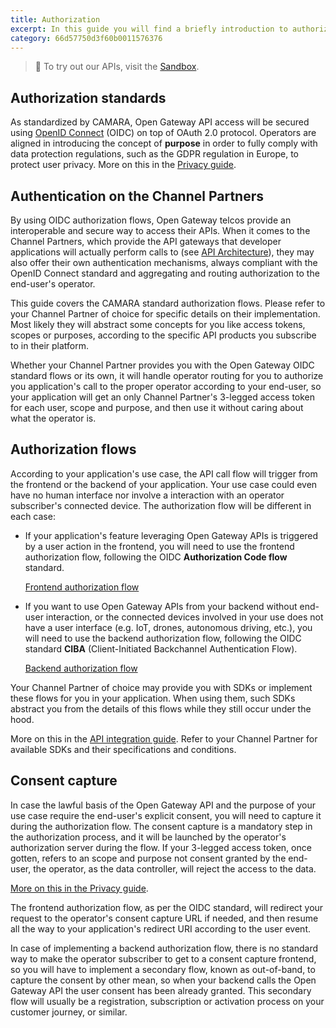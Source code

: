 ```yaml
---
title: Authorization
excerpt: In this guide you will find a briefly introduction to authorization mechanisms and best practices for secure access to Open Gateway APIs
category: 66d57750d3f60b0011576376
---
```


> 📘 To try out our APIs, visit the [Sandbox](https://opengateway.telefonica.com/developer-hub/unirse).

## Authorization standards

As standardized by CAMARA, Open Gateway API access will be secured using [OpenID Connect](https://openid.net/specs/openid-connect-core-1_0.html) (OIDC) on top of OAuth 2.0 protocol. Operators are aligned in introducing the concept of **purpose** in order to fully comply with data protection regulations, such as the GDPR regulation in Europe, to protect user privacy. More on this in the [Privacy guide](/docs/privacy).

## Authentication on the Channel Partners

By using OIDC authorization flows, Open Gateway telcos provide an interoperable and secure way to access their APIs. When it comes to the Channel Partners, which provide the API gateways that developer applications will actually perform calls to (see [API Architecture](/docs/architecture)), they may also offer their own authentication mechanisms, always compliant with the OpenID Connect standard and aggregating and routing authorization to the end-user's operator.

This guide covers the CAMARA standard authorization flows. Please refer to your Channel Partner of choice for specific details on their implementation. Most likely they will abstract some concepts for you like access tokens, scopes or purposes, according to the specific API products you subscribe to in their platform.

Whether your Channel Partner provides you with the Open Gateway OIDC standard flows or its own, it will handle operator routing for you to authorize you application's call to the proper operator according to your end-user, so your application will get an only Channel Partner's 3-legged access token for each user, scope and purpose, and then use it without caring about what the operator is.

## Authorization flows

According to your application's use case, the API call flow will trigger from the frontend or the backend of your application. Your use case could even have no human interface nor involve a interaction with an operator subscriber's connected device. The authorization flow will be different in each case:

- If your application's feature leveraging Open Gateway APIs is triggered by a user action in the frontend, you will need to use the frontend authorization flow, following the OIDC **Authorization Code flow** standard.

	[Frontend authorization flow](/docs/frontend)

- If you want to use Open Gateway APIs from your backend without end-user interaction, or the connected devices involved in your use does not have a user interface (e.g. IoT, drones, autonomous driving, etc.), you will need to use the backend authorization flow, following the OIDC standard **CIBA** (Client-Initiated Backchannel Authentication Flow). 

	[Backend authorization flow](/docs/backend)

Your Channel Partner of choice may provide you with SDKs or implement these flows for you in your application. When using them, such SDKs abstract you from the details of this flows while they still occur under the hood.

More on this in the [API integration guide](/docs/apiintegration). Refer to your Channel Partner for available SDKs and their specifications and conditions.

## Consent capture

In case the lawful basis of the Open Gateway API and the purpose of your use case require the end-user's explicit consent, you will need to capture it during the authorization flow. The consent capture is a mandatory step in the authorization process, and it will be launched by the operator's authorization server during the flow. If your 3-legged access token, once gotten, refers to an scope and purpose not consent granted by the end-user, the operator, as the data controller, will reject the access to the data.

[More on this in the Privacy guide](/docs/privacy).

The frontend authorization flow, as per the OIDC standard, will redirect your request to the operator's consent capture URL if needed, and then resume all the way to your application's redirect URI according to the user event.

In case of implementing a backend authorization flow, there is no standard way to make the operator subscriber to get to a consent capture frontend, so you will have to implement a secondary flow, known as out-of-band, to capture the consent by other mean, so when your backend calls the Open Gateway API the user consent has been already granted. This secondary flow will usually be a registration, subscription or activation process on your customer journey, or similar.